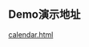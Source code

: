 ## Demo演示地址
[calendar.html](https://coderlius.github.io/H5Sth/%E6%97%A5%E5%8E%86%E6%8F%92%E4%BB%B6/calendar.html)
